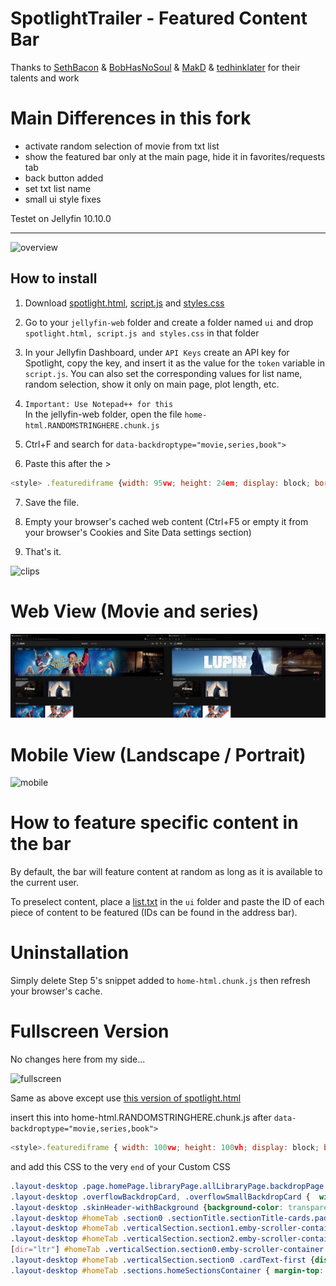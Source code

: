 # SpotlightTrailer - Featured Content Bar
Thanks to [SethBacon](https://forum.jellyfin.org/u-sethbacon) & [BobHasNoSoul](https://github.com/BobHasNoSoul) & [MakD](https://github.com/MakD) & [tedhinklater](https://github.com/tedhinklater) for their talents and work

# Main Differences in this fork
- activate random selection of movie from txt list
- show the featured bar only at the main page, hide it in favorites/requests tab
- back button added
- set txt list name
- small ui style fixes

Testet on Jellyfin 10.10.0

---

![overview](/images/demo1.gif)


## How to install
1. Download [spotlight.html](/spotlight.html), [script.js](/script.js) and [styles.css](/styles.css)

2. Go to your ```jellyfin-web``` folder and create a folder named ```ui``` and drop ```spotlight.html, script.js and styles.css``` in that folder

3. In your Jellyfin Dashboard, under ```API Keys``` create an API key for Spotlight, copy the key, and insert it as the value for the ```token``` variable in ```script.js```. You can also set the corresponding values for list name, random selection, show it only on main page, plot length, etc.

4. ```Important: Use Notepad++ for this```\
   In the jellyfin-web folder, open the file ```home-html.RANDOMSTRINGHERE.chunk.js```

6. Ctrl+F and search for ```data-backdroptype="movie,series,book">``` 

7. Paste this after the >

```js
<style> .featurediframe {width: 95vw; height: 24em; display: block; border: 0; margin: -1em auto 0;} @media (min-width: 2100px) {.featurediframe {height: 33em;}} @media (max-width: 1599px) {.featurediframe {margin-top: 1.2em;}} @media (max-width: 800px) {.featurediframe {margin-top: 0.8em; height: 25em;}} </style> <iframe class="featurediframe" src="/web/ui/spotlight.html"></iframe>
```
7. Save the file.

8. Empty your browser's cached web content (Ctrl+F5 or empty it from your browser's Cookies and Site Data settings section)

9. That's it.

![clips](/images/all_clips.gif)

# Web View (Movie and series)
![mobile](/images/desktop.png)

# Mobile View (Landscape / Portrait)
![mobile](/images/mobile.png)

# How to feature specific content in the bar

By default, the bar will feature content at random as long as it is available to the current user. 

To preselect content, place a [list.txt](/list.txt) in the ```ui``` folder and paste the ID of each piece of content to be featured (IDs can be found in the address bar). 

# Uninstallation

Simply delete Step 5's snippet added to ```home-html.chunk.js``` then refresh your browser's cache.

# Fullscreen Version

No changes here from my side...

![fullscreen](/images/fullscreen.gif)

Same as above except use [this version of spotlight.html](/fullscreen/spotlight.html) 

insert this into home-html.RANDOMSTRINGHERE.chunk.js after ```data-backdroptype="movie,series,book">``` 

```js
<style>.featurediframe { width: 100vw; height: 100vh; display: block; border: 0px solid #000; margin: 0 auto; margin-bottom: 40px} @media (max-width:1000px) and (orientation:portrait) {.featurediframe {height: 46vh; width: 95vw;}} @media (max-width:1000px) and (orientation:landscape) {.featurediframe {height: 98vh; width: 95vw;}} @media (min-width: 2000px) { .featurediframe {height:102vh;}}</style><iframe class="featurediframe" src="/web/ui/spotlight.html"></iframe>
```

and add this CSS to the very ```end``` of your Custom CSS

```css
.layout-desktop .page.homePage.libraryPage.allLibraryPage.backdropPage.pageWithAbsoluteTabs.withTabs.mainAnimatedPage { margin-top:-4.5em;}
.layout-desktop .overflowBackdropCard, .overflowSmallBackdropCard {  width: 12.7vw !important;  padding-right: 1.85em;}
.layout-desktop .skinHeader-withBackground {background-color: transparent; backdrop-filter: blur(0px);}
.layout-desktop #homeTab .section0 .sectionTitle.sectionTitle-cards.padded-left {  display: none !important;}
.layout-desktop #homeTab .verticalSection.section1.emby-scroller-container {  position: relative;  top: -27em;  left: 73em; width: 44vw; margin-bottom: -17em;}
.layout-desktop #homeTab .verticalSection.section2.emby-scroller-container::after { content: ''; position: fixed; top: 0; left: 0; width: 100%; height: 100vw; background: black; z-index: -1;}
[dir="ltr"] #homeTab .verticalSection.section0.emby-scroller-container .emby-scrollbuttons {right: -5em; top: -2em;}
.layout-desktop #homeTab .verticalSection.section0 .cardText-first {display: none !important;}
.layout-desktop #homeTab .sections.homeSectionsContainer { margin-top: 2em;}
```
